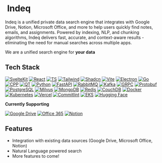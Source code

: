 <h1><picture><source media="(prefers-color-scheme: dark)" srcset="https://github.com/user-attachments/assets/229c40be-ca07-4b32-b5bc-86ab49a872ec"><img alt="" src="https://github.com/user-attachments/assets/1eba86ae-6d05-40c8-9b7f-a8bd34f1761f"></picture> Indeq</h1>

Indeq is a unified private data search engine that integrates with Google Drive, Notion, Microsoft Office, and more to help users quickly find notes, emails, and assignments. Powered by indexing, NLP, and chunking algorithms, Indeq delivers fast, accurate, and context-aware results - eliminating the need for manual searches across multiple apps.

We are a unified search engine for **your data**

<h2>Tech Stack</h2>

[![SvelteKit](https://img.shields.io/badge/-Svelte-%23eb5622?style=for-the-badge&logo=svelte&logoColor=white)](https://svelte.dev/)
[![React](https://img.shields.io/badge/react-badge?style=for-the-badge&logo=react&logoColor=white)](https://reactjs.org/)
[![TS](https://img.shields.io/badge/-Typescript-%233178C6?style=for-the-badge&logo=typescript&logoColor=white)](https://www.typescriptlang.org/)
[![Tailwind](https://img.shields.io/badge/-Tailwind-%2306B6D4?style=for-the-badge&logo=tailwindcss&logoColor=white)](https://tailwindcss.com/)
[![Shadcn](https://img.shields.io/badge/-shadcn-%23000000?style=for-the-badge&logo=shadcnui&logoColor=white)](https://www.shadcn-svelte.com/)
[![Vite](https://img.shields.io/badge/-Vite-%23646CFF?style=for-the-badge&logo=Vite&logoColor=white)](https://vitejs.dev)
[![Electron](https://img.shields.io/badge/-Electron-%2347848F?style=for-the-badge&logo=electron&logoColor=white)](https://www.electronjs.org)
[![Go](https://img.shields.io/badge/-Golang-%2300ADD8?style=for-the-badge&logo=go&logoColor=white)](https://go.dev/)
[![CPP](https://img.shields.io/badge/-C%2B%2B-%2300599C?style=for-the-badge&logo=c%2B%2B&logoColor=white)](https://isocpp.org/)
[![QT](https://img.shields.io/badge/-QT-%2341CD52?style=for-the-badge&logo=qt&logoColor=white)](https://www.qt.io)
[![Python](https://img.shields.io/badge/-Python-%233776AB?style=for-the-badge&logo=python&logoColor=white)](https://www.python.org)
[![FastAPI](https://img.shields.io/badge/-FastAPI-%23009688?style=for-the-badge&logo=fastapi&logoColor=white)](https://fastapi.tiangolo.com)
[![RabbitMQ](https://img.shields.io/badge/-RabbitMQ-%23FF6600?style=for-the-badge&logo=RabbitMQ&logoColor=white)](https://www.rabbitmq.com)
[![Kafka](https://img.shields.io/badge/-Apache%20Kafka-%23231F20?style=for-the-badge&logo=apachekafka&logoColor=white)](https://kafka.apache.org)
[![GRPC](https://img.shields.io/badge/-gRPC-%236db8ba?style=for-the-badge&logo=trpc&logoColor=white)](https://grpc.io)
[![Protobuf](https://img.shields.io/badge/-protobuf-%235284ee?style=for-the-badge&logo=google&logoColor=white)](https://developers.google.com/protocol-buffers)
[![PostgreSQL](https://img.shields.io/badge/-PostgreSQL-%234169E1?style=for-the-badge&logo=PostgreSQL&logoColor=white)](https://www.postgresql.org)
[![Milvus](https://img.shields.io/badge/-Milvus-%2300A1EA?style=for-the-badge&logo=milvus&logoColor=white)](https://milvus.io)
[![MongoDB](https://img.shields.io/badge/-MongoDB-%234DB33D?style=for-the-badge&logo=mongodb&logoColor=white)](https://www.mongodb.com)
[![Redis](https://img.shields.io/badge/-Redis-%23DC382D?style=for-the-badge&logo=Redis&logoColor=white)](https://redis.io)
[![CouchDB](https://img.shields.io/badge/-CouchDB-%23E42528?style=for-the-badge&logo=apache-couchdb&logoColor=white)](https://couchdb.apache.org)
[![Docker](https://img.shields.io/badge/-Docker-%232496ED?style=for-the-badge&logo=Docker&logoColor=white)](https://www.docker.com)
[![Kubernetes](https://img.shields.io/badge/-Kubernetes-%23326CE5?style=for-the-badge&logo=Kubernetes&logoColor=white)](https://kubernetes.io)
[![Vercel](https://img.shields.io/badge/-Vercel-%23000000?style=for-the-badge&logo=vercel&logoColor=white)](https://vercel.com)
[![Commitlint](https://img.shields.io/badge/-commitlint-%2300000?style=for-the-badge&logo=commitlint&logoColor=white)](https://commitlint.js.org)
[![EKS](https://img.shields.io/badge/-Amazon%20EKS-%23FF9900?style=for-the-badge&logo=Amazon%20EKS&logoColor=white)](https://aws.amazon.com/eks)
[![Hugging Face](https://img.shields.io/badge/-Hugging%20Face-%23FFD21E?style=for-the-badge&logo=huggingface&logoColor=black)](https://huggingface.co)

**Currently Supporting**

[![Google Drive](https://img.shields.io/badge/-Google%20Drive-%23479c50?style=for-the-badge&logo=Google%20Drive&logoColor=white)](https://workspace.google.com/products/drive/)
[![Office 365](https://img.shields.io/badge/-Microsoft%20Office-%233072c9?style=for-the-badge&logo=onlyoffice&logoColor=white)](https://www.microsoft.com/en-us/microsoft-365)
[![Notion](https://img.shields.io/badge/-Notion-%23fafafa?style=for-the-badge&logo=notion&logoColor=black)](https://www.notion.com/)

## Features

- Integration with existing data sources (Google Drive, Microsoft Office, Notion)
- Natural Language powered search
- More features to come!
